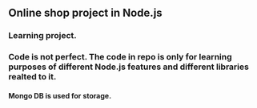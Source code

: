 ## Online shop project in Node.js

### Learning project. 

### Code is not perfect. The code in repo is only for learning purposes of different Node.js features and different libraries realted to it.

#### Mongo DB is used for storage.